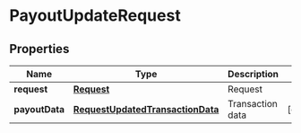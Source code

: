
# PayoutUpdateRequest

## Properties
Name | Type | Description | Notes
------------ | ------------- | ------------- | -------------
**request** | [**Request**](Request.md) | Request | 
**payoutData** | [**RequestUpdatedTransactionData**](RequestUpdatedTransactionData.md) | Transaction data |  [optional]



